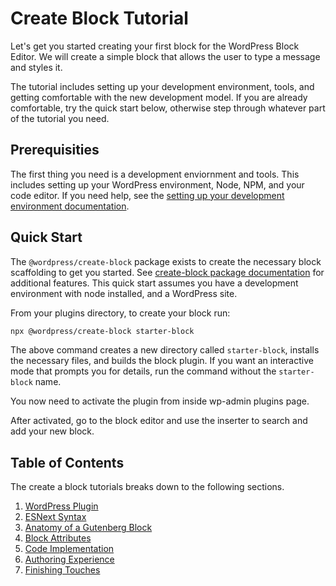 # Create Block Tutorial

Let's get you started creating your first block for the WordPress Block Editor. We will create a simple block that allows the user to type a message and styles it.

The tutorial includes setting up your development environment, tools, and getting comfortable with the new development model. If you are already comfortable, try the quick start below, otherwise step through whatever part of the tutorial you need.

## Prerequisities

The first thing you need is a development enviornment and tools. This includes setting up your WordPress environment, Node, NPM, and your code editor. If you need help, see the [setting up your development environment documentation](/docs/designers-developers/developers/tutorials/devenv/readme.md).

## Quick Start

The `@wordpress/create-block` package exists to create the necessary block scaffolding to get you started. See [create-block package documentation](https://www.npmjs.com/package/@wordpress/create-block) for additional features. This quick start assumes you have a development environment with node installed, and a WordPress site.

From your plugins directory, to create your block run:

```sh
npx @wordpress/create-block starter-block
```

The above command creates a new directory called `starter-block`, installs the necessary files, and builds the block plugin. If you want an interactive mode that prompts you for details, run the command without the `starter-block` name.

You now need to activate the plugin from inside wp-admin plugins page.

After activated, go to the block editor and use the inserter to search and add your new block.

## Table of Contents

The create a block tutorials breaks down to the following sections.

1. [WordPress Plugin](/docs/designers-developers/developers/tutorials/create-block/wp-plugin.md)
2. [ESNext Syntax](/docs/designers-developers/developers/tutorials/create-block/esnext-js.md)
3. [Anatomy of a Gutenberg Block ](/docs/designers-developers/developers/tutorials/create-block/block-anatomy.md)
4. [Block Attributes](/docs/designers-developers/developers/tutorials/create-block/block-attributes.md)
5. [Code Implementation](/docs/designers-developers/developers/tutorials/create-block/block-code.md)
6. [Authoring Experience](/docs/designers-developers/developers/tutorials/create-block/author-experience.md)
7. [Finishing Touches](/docs/designers-developers/developers/tutorials/create-block/finishing.md)
